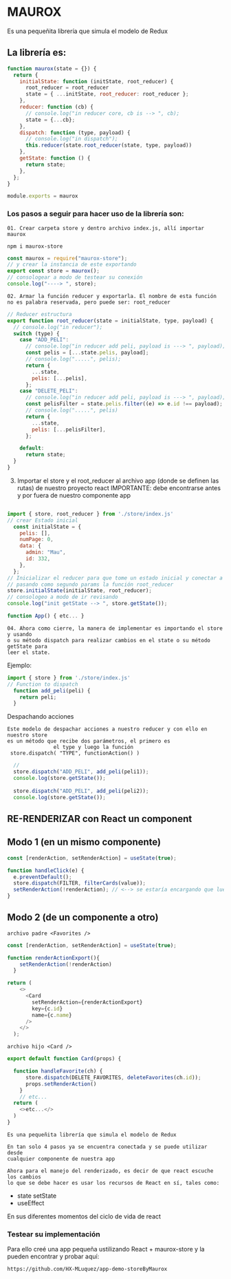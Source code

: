 # MAUROX

Es una pequeñita librería que simula el modelo de Redux

## La librería es:

```js
function maurox(state = {}) {
  return {
    initialState: function (initState, root_reducer) {
      root_reducer = root_reducer 
      state = { ...initState, root_reducer: root_reducer };
    },
    reducer: function (cb) {
      // console.log("in reducer core, cb is --> ", cb);
      state = {...cb};
    }, 
    dispatch: function (type, payload) {
      // console.log("in dispatch");
      this.reducer(state.root_reducer(state, type, payload))
    },
    getState: function () {
      return state;
    },
  };
}

module.exports = maurox

```

### Los pasos a seguir para hacer uso de la librería son:

```
01. Crear carpeta store y dentro archivo index.js, allí importar maurox
```
```
npm i maurox-store
```
```js
const maurox = require("maurox-store");
// y crear la instancia de este exportando
export const store = maurox();
// consologear a modo de testear su conexión
console.log("----> ", store);

```

```
02. Armar la función reducer y exportarla. El nombre de esta función no es palabra reservada, pero puede ser: root_reducer
```

```js
// Reducer estructura
export function root_reducer(state = initialState, type, payload) {
  // console.log("in reducer");
  switch (type) {
    case "ADD_PELI":
      // console.log("in reducer add peli, payload is ---> ", payload);
      const pelis = [...state.pelis, payload];
      // console.log(".....", pelis);
      return {
        ...state,
        pelis: [...pelis],
      };
    case "DELETE_PELI":
      // console.log("in reducer add peli, payload is ---> ", payload);
      const pelisFilter = state.pelis.filter((e) => e.id !== payload);
      // console.log(".....", pelis)
      return {
        ...state,
        pelis: [...pelisFilter],
      };

    default:
      return state;
  }
}
```
03. Importar el store y el root_reducer al archivo app (donde se definen las rutas) de nuestro proyecto react
IMPORTANTE: debe encontrarse antes y por fuera de nuestro componente app
```
```

```js
import { store, root_reducer } from './store/index.js'
// crear Estado inicial
  const initialState = {
    pelis: [],
    numPage: 0,
    data: {
      admin: "Mau",
      id: 332,
    },
  };
// Inicializar el reducer para que tome un estado inicial y conectar a nuestro reducer
// pasando como segundo params la función root_reducer
store.initialState(initialState, root_reducer);
// consologeo a modo de ir revisando 
console.log("init getState --> ", store.getState());

function App() { etc... }
```

```
04. Ahora como cierre, la manera de implementar es importando el store y usando
o su método dispatch para realizar cambios en el state o su método getState para
leer el state.
```
Ejemplo:

```js
import { store } from './store/index.js'
// Function to dispatch
  function add_peli(peli) {
    return peli;
  }
```

Despachando acciones

```
Este modelo de despachar acciones a nuestro reducer y con ello en nuestro store
es un método que recibe dos parámetros, el primero es 
               el type y luego la función
 store.dispatch( "TYPE", functionAction() )
```

```js
  // 
  store.dispatch("ADD_PELI", add_peli(peli1));
  console.log(store.getState());
  
  store.dispatch("ADD_PELI", add_peli(peli2));
  console.log(store.getState());
```
## RE-RENDERIZAR con React un component

## Modo 1 (en un mismo componente)
```js
const [renderAction, setRenderAction] = useState(true);

function handleClick(e) {
  e.preventDefault();
  store.dispatch(FILTER, filterCards(value));
  setRenderAction(!renderAction); // <--> se estaría encargando que luego de la acción se renderice este componente
}
```
## Modo 2 (de un componente a otro)
```
archivo padre <Favorites />
```
```js
const [renderAction, setRenderAction] = useState(true);

function renderActionExport(){
    setRenderAction(!renderAction)
  }

return (
    <>
      <Card
        setRenderAction={renderActionExport}
        key={c.id}
        name={c.name} 
      />
    </>
  );
```
```
archivo hijo <Card />
```
```js
export default function Card(props) {

  function handleFavorite(ch) {
      store.dispatch(DELETE_FAVORITES, deleteFavorites(ch.id));
      props.setRenderAction()
    }
    // etc...
  return (
    <>etc...</>
  )
}
```

```
Es una pequeñita librería que simula el modelo de Redux

En tan solo 4 pasos ya se encuentra conectada y se puede utilizar desde
cualquier componente de nuestra app

Ahora para el manejo del renderizado, es decir de que react escuche los cambios
lo que se debe hacer es usar los recursos de React en sí, tales como: 
```
- state setState
- useEffect

En sus diferentes momentos del ciclo de vida de react


### Testear su implementación
Para ello creé una app pequeña ustilizando React + maurox-store
y la pueden encontrar y probar aquí:
```
https://github.com/HX-MLuquez/app-demo-storeByMaurox
```